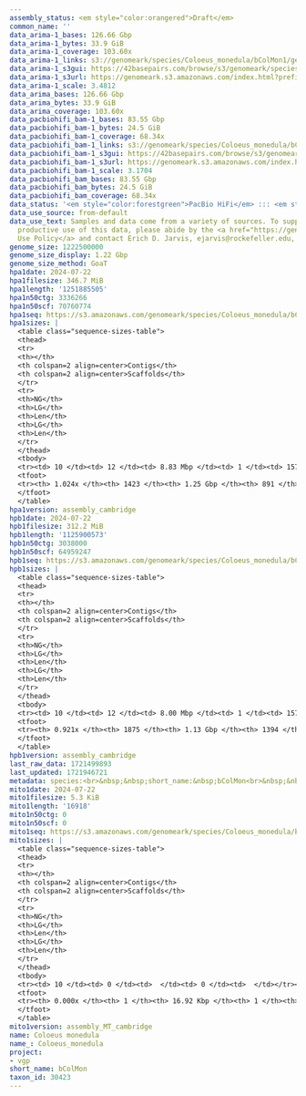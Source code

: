 ```yaml
---
assembly_status: <em style="color:orangered">Draft</em>
common_name: ''
data_arima-1_bases: 126.66 Gbp
data_arima-1_bytes: 33.9 GiB
data_arima-1_coverage: 103.60x
data_arima-1_links: s3://genomeark/species/Coloeus_monedula/bColMon1/genomic_data/arima/<br>
data_arima-1_s3gui: https://42basepairs.com/browse/s3/genomeark/species/Coloeus_monedula/bColMon1/genomic_data/arima/
data_arima-1_s3url: https://genomeark.s3.amazonaws.com/index.html?prefix=species/Coloeus_monedula/bColMon1/genomic_data/arima/
data_arima-1_scale: 3.4812
data_arima_bases: 126.66 Gbp
data_arima_bytes: 33.9 GiB
data_arima_coverage: 103.60x
data_pacbiohifi_bam-1_bases: 83.55 Gbp
data_pacbiohifi_bam-1_bytes: 24.5 GiB
data_pacbiohifi_bam-1_coverage: 68.34x
data_pacbiohifi_bam-1_links: s3://genomeark/species/Coloeus_monedula/bColMon1/genomic_data/pacbio_hifi/<br>
data_pacbiohifi_bam-1_s3gui: https://42basepairs.com/browse/s3/genomeark/species/Coloeus_monedula/bColMon1/genomic_data/pacbio_hifi/
data_pacbiohifi_bam-1_s3url: https://genomeark.s3.amazonaws.com/index.html?prefix=species/Coloeus_monedula/bColMon1/genomic_data/pacbio_hifi/
data_pacbiohifi_bam-1_scale: 3.1704
data_pacbiohifi_bam_bases: 83.55 Gbp
data_pacbiohifi_bam_bytes: 24.5 GiB
data_pacbiohifi_bam_coverage: 68.34x
data_status: '<em style="color:forestgreen">PacBio HiFi</em> ::: <em style="color:forestgreen">Arima</em>'
data_use_source: from-default
data_use_text: Samples and data come from a variety of sources. To support fair and
  productive use of this data, please abide by the <a href="https://genome10k.soe.ucsc.edu/data-use-policies/">Data
  Use Policy</a> and contact Erich D. Jarvis, ejarvis@rockefeller.edu, with any questions.
genome_size: 1222500000
genome_size_display: 1.22 Gbp
genome_size_method: GoaT
hpa1date: 2024-07-22
hpa1filesize: 346.7 MiB
hpa1length: '1251885505'
hpa1n50ctg: 3336266
hpa1n50scf: 70760774
hpa1seq: https://s3.amazonaws.com/genomeark/species/Coloeus_monedula/bColMon1/assembly_cambridge/bColMon1.hap1.asm.20240722.fasta.gz
hpa1sizes: |
  <table class="sequence-sizes-table">
  <thead>
  <tr>
  <th></th>
  <th colspan=2 align=center>Contigs</th>
  <th colspan=2 align=center>Scaffolds</th>
  </tr>
  <tr>
  <th>NG</th>
  <th>LG</th>
  <th>Len</th>
  <th>LG</th>
  <th>Len</th>
  </tr>
  </thead>
  <tbody>
  <tr><td> 10 </td><td> 12 </td><td> 8.83 Mbp </td><td> 1 </td><td> 157.23 Mbp </td></tr><tr><td> 20 </td><td> 28 </td><td> 6.53 Mbp </td><td> 2 </td><td> 120.08 Mbp </td></tr><tr><td> 30 </td><td> 49 </td><td> 5.24 Mbp </td><td> 3 </td><td> 118.89 Mbp </td></tr><tr><td> 40 </td><td> 75 </td><td> 4.23 Mbp </td><td> 5 </td><td> 73.48 Mbp </td></tr><tr style="background-color:#cccccc;"><td> 50 </td><td> 108 </td><td style="background-color:#88ff88;"> 3.34 Mbp </td><td> 6 </td><td style="background-color:#88ff88;"> 70.76 Mbp </td></tr><tr><td> 60 </td><td> 150 </td><td> 2.53 Mbp </td><td> 9 </td><td> 38.03 Mbp </td></tr><tr><td> 70 </td><td> 207 </td><td> 1.85 Mbp </td><td> 13 </td><td> 21.74 Mbp </td></tr><tr><td> 80 </td><td> 287 </td><td> 1.26 Mbp </td><td> 18 </td><td> 19.30 Mbp </td></tr><tr><td> 90 </td><td> 427 </td><td> 0.61 Mbp </td><td> 38 </td><td> 1.85 Mbp </td></tr><tr><td> 100 </td><td> 852 </td><td> 120.81 Kbp </td><td> 345 </td><td> 133.55 Kbp </td></tr></tbody>
  <tfoot>
  <tr><th> 1.024x </th><th> 1423 </th><th> 1.25 Gbp </th><th> 891 </th><th> 1.25 Gbp </th></tr>
  </tfoot>
  </table>
hpa1version: assembly_cambridge
hpb1date: 2024-07-22
hpb1filesize: 312.2 MiB
hpb1length: '1125900573'
hpb1n50ctg: 3038000
hpb1n50scf: 64959247
hpb1seq: https://s3.amazonaws.com/genomeark/species/Coloeus_monedula/bColMon1/assembly_cambridge/bColMon1.hap2.asm.20240722.fasta.gz
hpb1sizes: |
  <table class="sequence-sizes-table">
  <thead>
  <tr>
  <th></th>
  <th colspan=2 align=center>Contigs</th>
  <th colspan=2 align=center>Scaffolds</th>
  </tr>
  <tr>
  <th>NG</th>
  <th>LG</th>
  <th>Len</th>
  <th>LG</th>
  <th>Len</th>
  </tr>
  </thead>
  <tbody>
  <tr><td> 10 </td><td> 12 </td><td> 8.00 Mbp </td><td> 1 </td><td> 157.88 Mbp </td></tr><tr><td> 20 </td><td> 30 </td><td> 6.03 Mbp </td><td> 2 </td><td> 119.59 Mbp </td></tr><tr><td> 30 </td><td> 52 </td><td> 4.88 Mbp </td><td> 3 </td><td> 119.33 Mbp </td></tr><tr><td> 40 </td><td> 79 </td><td> 4.15 Mbp </td><td> 5 </td><td> 73.66 Mbp </td></tr><tr style="background-color:#cccccc;"><td> 50 </td><td> 113 </td><td style="background-color:#88ff88;"> 3.04 Mbp </td><td> 6 </td><td style="background-color:#88ff88;"> 64.96 Mbp </td></tr><tr><td> 60 </td><td> 160 </td><td> 2.20 Mbp </td><td> 10 </td><td> 26.66 Mbp </td></tr><tr><td> 70 </td><td> 228 </td><td> 1.44 Mbp </td><td> 15 </td><td> 20.99 Mbp </td></tr><tr><td> 80 </td><td> 352 </td><td> 0.65 Mbp </td><td> 26 </td><td> 6.98 Mbp </td></tr><tr><td> 90 </td><td> 970 </td><td> 56.69 Kbp </td><td> 498 </td><td> 60.27 Kbp </td></tr><tr><td> 100 </td><td> 0 </td><td>  </td><td> 0 </td><td>  </td></tr></tbody>
  <tfoot>
  <tr><th> 0.921x </th><th> 1875 </th><th> 1.13 Gbp </th><th> 1394 </th><th> 1.13 Gbp </th></tr>
  </tfoot>
  </table>
hpb1version: assembly_cambridge
last_raw_data: 1721499893
last_updated: 1721946721
metadata: species:<br>&nbsp;&nbsp;short_name:&nbsp;bColMon<br>&nbsp;&nbsp;name:&nbsp;Coloeus&nbsp;monedula<br>&nbsp;&nbsp;taxon_id:&nbsp;30423<br>&nbsp;&nbsp;common_name:&nbsp;<br>&nbsp;&nbsp;order:<br>&nbsp;&nbsp;&nbsp;&nbsp;name:&nbsp;Passeriformes<br>&nbsp;&nbsp;family:<br>&nbsp;&nbsp;&nbsp;&nbsp;name:&nbsp;Corvidae<br>&nbsp;&nbsp;individuals:<br>&nbsp;&nbsp;&nbsp;&nbsp;-&nbsp;short_name:&nbsp;bColMon1<br>&nbsp;&nbsp;&nbsp;&nbsp;&nbsp;&nbsp;biosample_id:&nbsp;SAMEA115433023<br>&nbsp;&nbsp;&nbsp;&nbsp;&nbsp;&nbsp;sex:&nbsp;female<br>&nbsp;&nbsp;genome_size:&nbsp;1222500000<br>&nbsp;&nbsp;genome_size_method:&nbsp;GoaT<br>&nbsp;&nbsp;project:&nbsp;[&nbsp;vgp&nbsp;]<br>
mito1date: 2024-07-22
mito1filesize: 5.3 KiB
mito1length: '16918'
mito1n50ctg: 0
mito1n50scf: 0
mito1seq: https://s3.amazonaws.com/genomeark/species/Coloeus_monedula/bColMon1/assembly_MT_cambridge/bColMon1.MT.20240722.fasta.gz
mito1sizes: |
  <table class="sequence-sizes-table">
  <thead>
  <tr>
  <th></th>
  <th colspan=2 align=center>Contigs</th>
  <th colspan=2 align=center>Scaffolds</th>
  </tr>
  <tr>
  <th>NG</th>
  <th>LG</th>
  <th>Len</th>
  <th>LG</th>
  <th>Len</th>
  </tr>
  </thead>
  <tbody>
  <tr><td> 10 </td><td> 0 </td><td>  </td><td> 0 </td><td>  </td></tr><tr><td> 20 </td><td> 0 </td><td>  </td><td> 0 </td><td>  </td></tr><tr><td> 30 </td><td> 0 </td><td>  </td><td> 0 </td><td>  </td></tr><tr><td> 40 </td><td> 0 </td><td>  </td><td> 0 </td><td>  </td></tr><tr style="background-color:#cccccc;"><td> 50 </td><td> 0 </td><td style="background-color:#ff8888;">  </td><td> 0 </td><td style="background-color:#ff8888;">  </td></tr><tr><td> 60 </td><td> 0 </td><td>  </td><td> 0 </td><td>  </td></tr><tr><td> 70 </td><td> 0 </td><td>  </td><td> 0 </td><td>  </td></tr><tr><td> 80 </td><td> 0 </td><td>  </td><td> 0 </td><td>  </td></tr><tr><td> 90 </td><td> 0 </td><td>  </td><td> 0 </td><td>  </td></tr><tr><td> 100 </td><td> 0 </td><td>  </td><td> 0 </td><td>  </td></tr></tbody>
  <tfoot>
  <tr><th> 0.000x </th><th> 1 </th><th> 16.92 Kbp </th><th> 1 </th><th> 16.92 Kbp </th></tr>
  </tfoot>
  </table>
mito1version: assembly_MT_cambridge
name: Coloeus monedula
name_: Coloeus_monedula
project:
- vgp
short_name: bColMon
taxon_id: 30423
---
```

